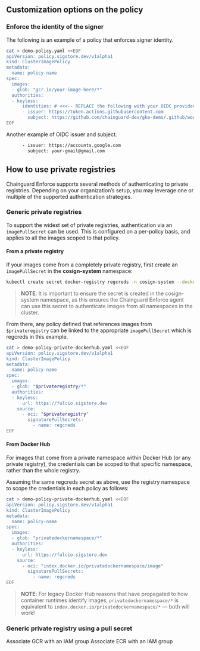 
## Customization options on the policy

### Enforce the identity of the signer

The following is an example of a policy that enforces signer identity.

```sh
cat > demo-policy.yaml <<EOF
apiVersion: policy.sigstore.dev/v1alpha1
kind: ClusterImagePolicy
metadata:
  name: policy-name
spec:
  images:
  - glob: "gcr.io/your-image-here/*"
  authorities:
  - keyless:
      identities: # <<<-- REPLACE the following with your OIDC provider & subject --> #
      - issuer: https://token.actions.githubusercontent.com
        subject: https://github.com/chainguard-dev/gke-demo/.github/workflows/release.yaml@refs/heads/main
EOF
```

Another example of OIDC issuer and subject.

```sh
      - issuer: https://accounts.google.com
        subject: your-gmail@gmail.com
```

## How to use private registries

Chainguard Enforce supports several methods of authenticating to private registries. Depending on your organization’s setup, you may leverage one or multiple of the supported authentication strategies.

### Generic private registries

To support the widest set of private registries, authentication via an `imagePullSecret` can be used. This is configured on a per-policy basis, and applies to all the images scoped to that policy.

#### From a private registry

If your images come from a completely private registry, first create an `imagePullSecret` in the **cosign-system** namespace:

```sh
kubectl create secret docker-registry regcreds -n cosign-system --docker-server=$privateregistry --docker-username=$username --docker-password=$password --docker-email=$email
```

> **NOTE**: It is important to ensure the secret is created in the cosign-system namespace, as this ensures the Chainguard Enforce agent can use this secret to authenticate images from all namespaces in the cluster.


From there, any policy defined that references images from `$privateregistry` can be linked to the appropriate `imagePullSecret` which is regcreds in this example.

```sh
cat > demo-policy-private-dockerhub.yaml <<EOF
apiVersion: policy.sigstore.dev/v1alpha1
kind: ClusterImagePolicy
metadata:
  name: policy-name
spec:
  images:
  - glob: "$privateregistry/*"
  authorities:
  - keyless:
      url: https://fulcio.sigstore.dev
    source:
      - oci: "$privateregistry"
        signaturePullSecrets:
          - name: regcreds
EOF
```

#### From Docker Hub

For images that come from a private namespace within Docker Hub (or any private registry), the credentials can be scoped to that specific namespace, rather than the whole registry.

Assuming the same regcreds secret as above, use the registry namespace to scope the credentials in each policy as follows:

```sh
cat > demo-policy-private-dockerhub.yaml <<EOF
apiVersion: policy.sigstore.dev/v1alpha1
kind: ClusterImagePolicy
metadata:
  name: policy-name
spec:
  images:
  - glob: "privatedockernamespace/*"
  authorities:
  - keyless:
      url: https://fulcio.sigstore.dev
    source:
      - oci: "index.docker.io/privatedockernamespace/image"
        signaturePullSecrets:
          - name: regcreds
EOF
```

> **NOTE**: For legacy Docker Hub reasons that have propagated to how container runtimes identify images, `privatedockernamespace/*` is equivalent to `index.docker.io/privatedockernamespace/*` —  both will work!

### Generic private registry using a pull secret

Associate GCR with an IAM group
Associate ECR with an IAM group
